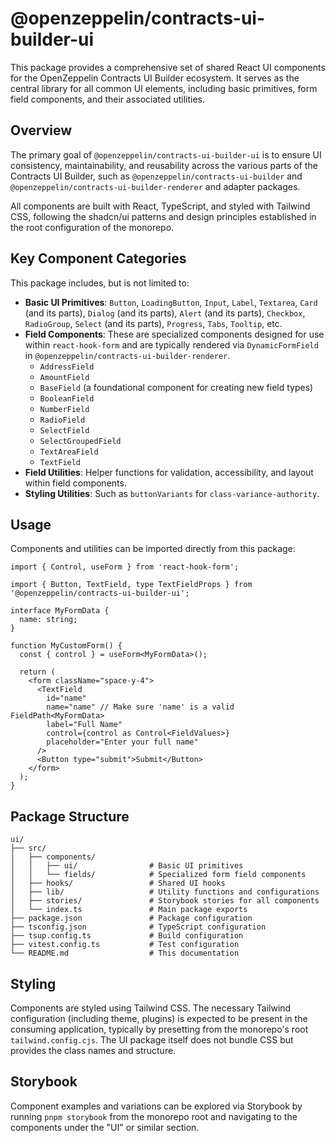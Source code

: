 # @openzeppelin/contracts-ui-builder-ui

This package provides a comprehensive set of shared React UI components for the OpenZeppelin Contracts UI Builder ecosystem. It serves as the central library for all common UI elements, including basic primitives, form field components, and their associated utilities.

## Overview

The primary goal of `@openzeppelin/contracts-ui-builder-ui` is to ensure UI consistency, maintainability, and reusability across the various parts of the Contracts UI Builder, such as `@openzeppelin/contracts-ui-builder` and `@openzeppelin/contracts-ui-builder-renderer` and adapter packages.

All components are built with React, TypeScript, and styled with Tailwind CSS, following the shadcn/ui patterns and design principles established in the root configuration of the monorepo.

## Key Component Categories

This package includes, but is not limited to:

- **Basic UI Primitives**: `Button`, `LoadingButton`, `Input`, `Label`, `Textarea`, `Card` (and its parts), `Dialog` (and its parts), `Alert` (and its parts), `Checkbox`, `RadioGroup`, `Select` (and its parts), `Progress`, `Tabs`, `Tooltip`, etc.
- **Field Components**: These are specialized components designed for use within `react-hook-form` and are typically rendered via `DynamicFormField` in `@openzeppelin/contracts-ui-builder-renderer`.
  - `AddressField`
  - `AmountField`
  - `BaseField` (a foundational component for creating new field types)
  - `BooleanField`
  - `NumberField`
  - `RadioField`
  - `SelectField`
  - `SelectGroupedField`
  - `TextAreaField`
  - `TextField`
- **Field Utilities**: Helper functions for validation, accessibility, and layout within field components.
- **Styling Utilities**: Such as `buttonVariants` for `class-variance-authority`.

## Usage

Components and utilities can be imported directly from this package:

```tsx
import { Control, useForm } from 'react-hook-form';

import { Button, TextField, type TextFieldProps } from '@openzeppelin/contracts-ui-builder-ui';

interface MyFormData {
  name: string;
}

function MyCustomForm() {
  const { control } = useForm<MyFormData>();

  return (
    <form className="space-y-4">
      <TextField
        id="name"
        name="name" // Make sure 'name' is a valid FieldPath<MyFormData>
        label="Full Name"
        control={control as Control<FieldValues>}
        placeholder="Enter your full name"
      />
      <Button type="submit">Submit</Button>
    </form>
  );
}
```

## Package Structure

```text
ui/
├── src/
│   ├── components/
│   │   ├── ui/                # Basic UI primitives
│   │   └── fields/            # Specialized form field components
│   ├── hooks/                 # Shared UI hooks
│   ├── lib/                   # Utility functions and configurations
│   ├── stories/               # Storybook stories for all components
│   └── index.ts               # Main package exports
├── package.json               # Package configuration
├── tsconfig.json              # TypeScript configuration
├── tsup.config.ts             # Build configuration
├── vitest.config.ts           # Test configuration
└── README.md                  # This documentation
```

## Styling

Components are styled using Tailwind CSS. The necessary Tailwind configuration (including theme, plugins) is expected to be present in the consuming application, typically by presetting from the monorepo's root `tailwind.config.cjs`. The UI package itself does not bundle CSS but provides the class names and structure.

## Storybook

Component examples and variations can be explored via Storybook by running `pnpm storybook` from the monorepo root and navigating to the components under the "UI" or similar section.
